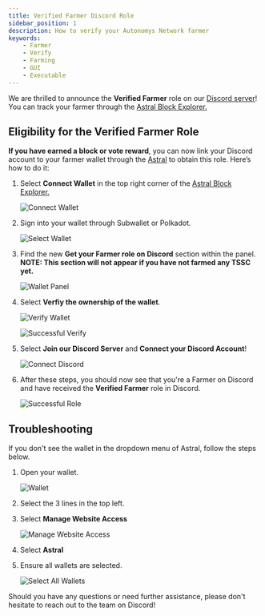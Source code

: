 ```yaml
---
title: Verified Farmer Discord Role
sidebar_position: 1
description: How to verify your Autonomys Network farmer
keywords:
    - Farmer
    - Verify
    - Farming
    - GUI
    - Executable
---
```


We are thrilled to announce the **Verified Farmer** role on our [Discord server](https://discord.com/invite/subspace-network)!
You can track your farmer through the [Astral Block Explorer.](https://astral.autonomys.xyz)

## Eligibility for the Verified Farmer Role

**If you have earned a block or vote reward**, you can now link your Discord account to your farmer wallet through the [Astral](https://astral.autonomys.xyz) to obtain this role. Here’s how to do it:

1. Select **Connect Wallet** in the top right corner of the [Astral Block Explorer.](https://astral.autonomys.xyz)
    
    ![Connect Wallet](/img/doc-imgs/verify-farmer/connect-wallet.png)


2. Sign into your wallet through Subwallet or Polkadot.

    ![Select Wallet](/img/doc-imgs/verify-farmer/select-wallet.png)


3. Find the new **Get your Farmer role on Discord** section within the panel. **NOTE: This section will not appear if you have not farmed any TSSC yet.**

    ![Wallet Panel](/img/doc-imgs/verify-farmer/wallet-panel.png)


4. Select **Verfiy the ownership of the wallet**.
    
    ![Verify Wallet](/img/doc-imgs/verify-farmer/verify-wallet.png)

    ![Successful Verify](/img/doc-imgs/verify-farmer/successful-verify.png)

5. Select **Join our Discord Server** and **Connect your Discord Account**!
    
    ![Connect Discord](/img/doc-imgs/verify-farmer/connect-discord.png)

6. After these steps, you should now see that you're a Farmer on Discord and have received the **Verified Farmer** role in Discord.

    ![Successful Role](/img/doc-imgs/verify-farmer/successful-role.png)


## Troubleshooting
If you don't see the wallet in the dropdown menu of Astral, follow the steps below.
1. Open your wallet.
    
    ![Wallet](/img/doc-imgs/verify-farmer/wallet.png)

2. Select the 3 lines in the top left.


3. Select **Manage Website Access**
    
    ![Manage Website Access](/img/doc-imgs/verify-farmer/manage-website-access.png)

4. Select **Astral**

5. Ensure all wallets are selected.

    ![Select All Wallets](/img/doc-imgs/verify-farmer/select-astral.png)


Should you have any questions or need further assistance, please don't hesitate to reach out to the team on Discord!